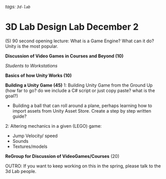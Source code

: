 ###### tags: `3d-lab`
# 3D Lab Design Lab December 2

(5) 90 second opening lecture: 
What is a Game Engine? What can it do? 
Unity is the most popular. 

**Discussion of Video Games in Courses and Beyond (10)**

*Students to Workstations*

**Basics of how Unity Works (10)**

**Building a Unity Game (45)**
1: Building Unity Game from the Ground Up (how far to go? do we include a C# script or just copy paste? what is the goal?)
* Building a ball that can roll around a plane, perhaps learning how to import assets from Unity Asset Store. Create a step by step written guide?
 

2: Altering mechanics in a given (LEGO) game:
* Jump Velocity/ speed
* Sounds
* Textures/models

**ReGroup for Discussion of VideoGames/Courses** (20)

OUTRO: If you want to keep working on this in the spring, please talk to the 3d Lab people. 
